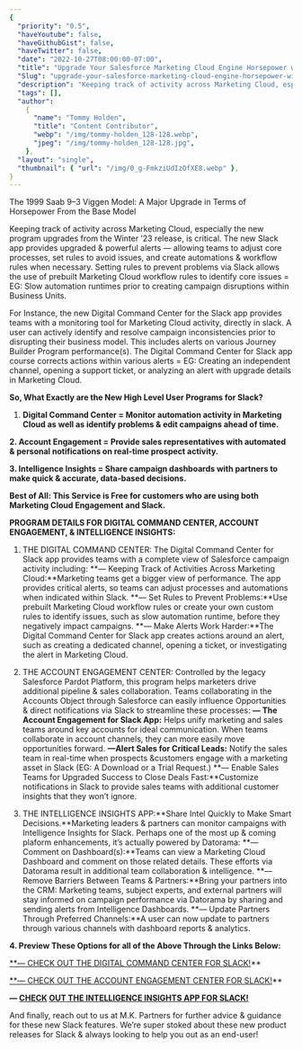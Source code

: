 ```yaml
---
{
  "priority": "0.5",
  "haveYoutube": false,
  "haveGithubGist": false,
  "haveTwitter": false,
  "date": "2022-10-27T08:00:00-07:00",
  "title": "Upgrade Your Salesforce Marketing Cloud Engine Horsepower with Slack. (That’s Right, Slack!)",
  "Slug": "upgrade-your-salesforce-marketing-cloud-engine-horsepower-with-slack-thats-right-slack",
  "description": "Keeping track of activity across Marketing Cloud, especially the new program upgrades from the Winter ’23 release, is critical. The new…",
  "tags": [],
  "author":
    {
      "name": "Tommy Holden",
      "title": "Content Contributor",
      "webp": "/img/tommy-holden_128-128.webp",
      "jpeg": "/img/tommy-holden_128-128.jpg",
    },
  "layout": "single",
  "thumbnail": { "url": "/img/0_g-FmkziUdIzOfXE8.webp" },
}
---
```


The 1999 Saab 9–3 Viggen Model: A Major Upgrade in Terms of Horsepower From the Base Model

Keeping track of activity across Marketing Cloud, especially the new program upgrades from the Winter ’23 release, is critical. The new Slack app provides upgraded & powerful alerts — allowing teams to adjust core processes, set rules to avoid issues, and create automations & workflow rules when necessary. Setting rules to prevent problems via Slack allows the use of prebuilt Marketing Cloud workflow rules to identify core issues = EG: Slow automation runtimes prior to creating campaign disruptions within Business Units.

For Instance, the new Digital Command Center for the Slack app provides teams with a monitoring tool for Marketing Cloud activity, directly in slack. A user can actively identify and resolve campaign inconsistencies prior to disrupting their business model. This includes alerts on various Journey Builder Program performance(s). The Digital Command Center for Slack app course corrects actions within various alerts = EG: Creating an independent channel, opening a support ticket, or analyzing an alert with upgrade details in Marketing Cloud.

**So, What Exactly are the New High Level User Programs for Slack?**

1. **Digital Command Center = Monitor automation activity in Marketing Cloud as well as identify problems & edit campaigns ahead of time.**

**2. Account Engagement = Provide sales representatives with automated & personal notifications on real-time prospect activity.**

**3. Intelligence Insights = Share campaign dashboards with partners to make quick & accurate, data-based decisions.**

**Best of All: This Service is Free for customers who are using both Marketing Cloud Engagement and Slack.**

**PROGRAM DETAILS FOR DIGITAL COMMAND CENTER, ACCOUNT ENGAGEMENT, & INTELLIGENCE INSIGHTS:**

1. THE DIGITAL COMMAND CENTER: The Digital Command Center for Slack app provides teams with a complete view of Salesforce campaign activity including:
   **— Keeping Track of Activities Across Marketing Cloud:**Marketing teams get a bigger view of performance. The app provides critical alerts, so teams can adjust processes and automations when indicated within Slack.
   **— Set Rules to Prevent Problems:**Use prebuilt Marketing Cloud workflow rules or create your own custom rules to identify issues, such as slow automation runtime, before they negatively impact campaigns.
   **— Make Alerts Work Harder:**The Digital Command Center for Slack app creates actions around an alert, such as creating a dedicated channel, opening a ticket, or investigating the alert in Marketing Cloud.

2. THE ACCOUNT ENGAGEMENT CENTER: Controlled by the legacy Salesforce Pardot Platform, this program helps marketers drive additional pipeline & sales collaboration. Teams collaborating in the Accounts Object through Salesforce can easily influence Opportunities & direct notifications via Slack to streamline these processes:
   **— The Account Engagement for Slack App:** Helps unify marketing and sales teams around key accounts for ideal communication. When teams collaborate in account channels, they can more easily move opportunities forward.
   **—Alert Sales for Critical Leads:** Notify the sales team in real-time when prospects &customers engage with a marketing asset in Slack (EG: A Download or a Trial Request.)
   **— Enable Sales Teams for Upgraded Success to Close Deals Fast:**Customize notifications in Slack to provide sales teams with additional customer insights that they won’t ignore.

3. THE INTELLIGENCE INSIGHTS APP:**Share Intel Quickly to Make Smart Decisions.**Marketing leaders & partners can monitor campaigns with Intelligence Insights for Slack. Perhaps one of the most up & coming plaform enhancements, it’s actually powered by Datorama:
   **— Comment on Dashboard(s):**Teams can view a Marketing Cloud Dashboard and comment on those related details. These efforts via Datorama result in additional team collaboration & intelligence.
   **— Remove Barriers Between Teams & Partners:**Bring your partners into the CRM: Marketing teams, subject experts, and external partners will stay informed on campaign performance via Datorama by sharing and sending alerts from Intelligence Dashboards.
   **— Update Partners Through Preferred Channels:**A user can now update to partners through various channels with dashboard reports & analytics.

**4. Preview These Options for all of the Above Through the Links Below:**

[\*\*— CHECK OUT THE DIGITAL COMMAND CENTER FOR SLACK!](https://slack.com/apps/A03302U1JAC-digital-command-center?tab=more_info)\*\*

[\*\*— CHECK OUT THE ACCOUNT ENGAGEMENT CENTER FOR SLACK!](https://slack.com/apps/A02U1DU291T-account-engagement-for-slack?tab=more_info)\*\*

**— [CHECK](https://help.salesforce.com/s/articleView?language=en_US&id=sf.dato_getstarted_ws_int_slack.htm&type=5) [OUT THE INTELLIGENCE INSIGHTS APP FOR SLACK!](https://help.salesforce.com/s/articleView?language=en_US&id=sf.dato_getstarted_ws_int_slack.htm&type=5)**

And finally, reach out to us at M.K. Partners for further advice & guidance for these new Slack features. We’re super stoked about these new product releases for Slack & always looking to help you out as an end-user!
